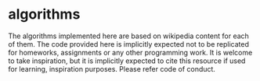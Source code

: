 # algorithms

The algorithms implemented here are based on wikipedia content for each of them.
The code provided here is implicitly expected not to be replicated for homeworks, assignments or any other programming work.
It is welcome to take inspiration, but it is implicitly expected to cite this resource if used for learning, inspiration purposes.
Please refer code of conduct.

